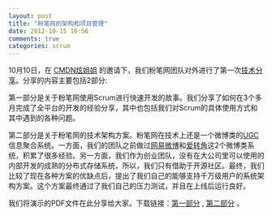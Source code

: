 ```yaml
---
layout: post
title: "粉笔网的架构和项目管理"
date: 2012-10-15 10:56
comments: true
categories: scrum
---
```



10月10日，在 [CMDN炫姐姐](http://weibo.com/cmdnclub) 的邀请下，我们粉笔网团队对外进行了第一次[技术分享](http://hui.csdn.net/MeetingInfo.aspx?MID=137)。分享的内容主要包括2部分:

第一部分是关于粉笔网使用Scrum进行快速开发的故事。我们分享了如何在3个多月完成了全平台的开发的经验分享，其中也包括我们对Scrum的具体使用方式和其中遇到的各种问题。

第二部分是关于粉笔网的技术架构方案。粉笔网在技术上还是一个微博类的[UGC](http://baike.baidu.com/view/713949.htm)信息聚合系统。一方面，我们的团队之前做过[网易微博](http://t.163.com)和[爱转角](http://izhuanjiao.com)这2个微博类系统，积累了很多经验。另一方面，我们作为创业团队，没有在大公司里可以使用的内部开发的成熟的分布式存储系统，所以，我们只有借助于开源社区。最终，我们比较了现在各种方案的优缺点后，提出了我们自己的能够支持千万级用户的系统架构方案。这个方案最终通过了我们自己的压力测试，并且在上线后运行良好。

我们将演示的PDF文件在此分享给大家。下载链接：<a href="/assets/fenbi-scrum.pdf">第一部分</a> , <a href="/assets/fenbi-arch.pdf">第二部分</a> 。

